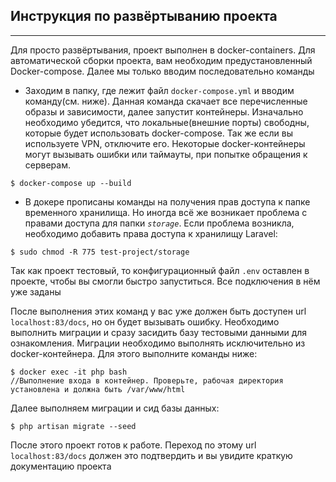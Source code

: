 ## Инструкция по развёртыванию проекта

---
Для просто развёртывания, проект выполнен в docker-containers. Для автоматической сборки проекта, вам необходим предустановленный Docker-compose. Далее мы только вводим последовательно команды

- Заходим в папку, где лежит файл `docker-compose.yml` и вводим команду(см. ниже).
  Данная команда скачает все перечисленные образы и зависимости, далее запустит контейнеры. 
  Изначально необходимо убедится, что локальные(внешние порты) свободны, которые будет использовать docker-compose.
  Так же если вы используете VPN, отключите его. Некоторые docker-контейнеры могут вызывать ошибки или таймауты, при попытке обращения к серверам.

```
$ docker-compose up --build
```

- В докере прописаны команды на получения прав доступа к папке временного хранилища. 
Но иногда всё же возникает проблема с правами доступа для папки _`storage`_. Если проблема возникла, необходимо добавить права доступа к хранилищу Laravel:

```
$ sudo chmod -R 775 test-project/storage 
```

Так как проект тестовый, то конфигурационный файл `.env` оставлен в проекте, чтобы вы смогли быстро запуститься. Все подключения в нём уже заданы

После выполнения этих команд у вас уже должен быть доступен url `localhost:83/docs`, но он будет вызывать ошибку.
Необходимо выполнить миграции и сразу засидить базу тестовыми данными для ознакомления. Миграции необходимо выполнять исключительно из docker-контейнера.
Для этого выполните команды ниже:
```
$ docker exec -it php bash
//Выполнение входа в контейнер. Проверьте, рабочая директория установлена и должна быть /var/www/html 
```
Далее выполняем миграции и сид базы данных:
```
$ php artisan migrate --seed
```
После этого проект готов к работе. Переход по этому url `localhost:83/docs` должен это подтвердить и вы увидите краткую документацию проекта
